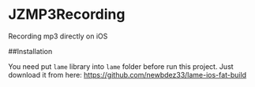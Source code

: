 JZMP3Recording
==============

Recording mp3 directly on iOS

##Installation

You need put `lame` library into `lame` folder before run this project.
Just download it from here: https://github.com/newbdez33/lame-ios-fat-build



